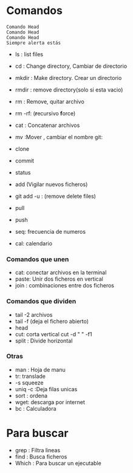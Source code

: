 # Comandos 

```
Comando Head
Comando Head
Comando Head
Siempre alerta estás 
```

- ls : list files
- cd : Change directory, Cambiar de directorio 
- mkdir : Make directory. Crear un directorio
- rmdir : remove directory(solo si esta vacio)
- rm : Remove, quitar archivo
- rm -rf: (**r**ecursivo **f**orce)
- cat : Concatenar archivos
- mv :Mover , cambiar el nombre
git:

- clone
- commit
- status
- add (Vigilar nuevos ficheros)
- git add -u : (remove delete files)
- pull
- push

- seq: frecuencia de numeros 
- cal: calendario

### Comandos que unen

- cat: conectar archivos en la terminal
- paste: Unir dos ficheros en vertical
- join : combinaciones entre dos ficheros 

### Comandos que dividen

- tail -2 archivos
- tail -f (deja el fichero abierto)
- head
- cut: corta vertical cut -d " " -f1
- split : Divide horizontal

### Otras

- man : Hoja de manu	
- tr: translade
- -s squeeze
- uniq -c :Deja filas unicas
- sort : ordena
- wget: descarga por internet
- bc : Calculadora 

# Para buscar

- grep : Filtra lineas
- find : Busca ficheros
- Which : Para buscar un ejecutable
